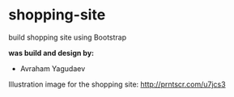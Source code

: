 # shopping-site
build shopping site using Bootstrap

**was build and design by:**

* Avraham Yagudaev

Illustration image for the shopping site:
http://prntscr.com/u7jcs3
